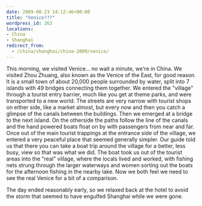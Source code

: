 ```yaml
---
date: 2009-08-23 14:12:46+00:00
title: "Venice???"
wordpress_id: 263
locations:
- China
- Shanghai
redirect_from:
  - /china/shanghai/china-2009/venice/
---
```


This morning, we visited Venice... no wait a minute, we're in China. We visited Zhou Zhuang, also known as the Venice of the East, for good reason. It is a small town of about 20,000 people surrounded by water, split into 7 islands with 49 bridges connecting them together. We entered the "village" through a tourist entry barrier, much like you get at theme parks, and were transported to a new world. The streets are very narrow with tourist shops on either side, like a market almost, but every now and then you catch a glimpse of the canals between the buildings. <!-- more -->Then we emerged at a bridge to the next island. On the otherside the paths follow the line of the canals and the hand powered boats float on by with passengers from near and far. Once out of the main tourist trappings at the entrance side of the village, we entered a very peaceful place that seemed generally simpler. Our guide told us that there you can take a boat trip around the village for a better, less busy, view so that was what we did. The boat took us out of the tourist areas into the "real" village, where the locals lived and worked, with fishing nets strung through the larger waterways and women sorting out the boats for the afternoon fishing in the nearby lake. Now we both feel we need to see the real Venice for a bit of a comparison.



The day ended reasonably early, so we relaxed back at the hotel to avoid the storm that seemed to have engulfed Shanghai while we were gone.

